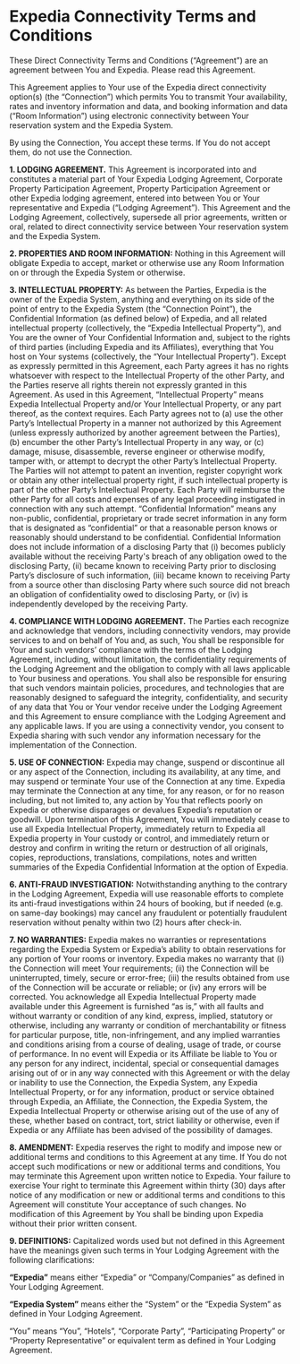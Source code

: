 # Expedia Connectivity Terms and Conditions

These Direct Connectivity Terms and Conditions (“Agreement”) are an agreement between You and
Expedia. Please read this Agreement.

This Agreement applies to Your use of the Expedia direct connectivity option(s) (the “Connection”)
which permits You to transmit Your availability, rates and inventory information and data, and
booking information and data (“Room Information”) using electronic connectivity between Your
reservation system and the Expedia System.

By using the Connection, You accept these terms. If You do not accept them, do not use the
Connection.


**1. LODGING AGREEMENT.**
This Agreement is incorporated into and constitutes a material part of Your Expedia Lodging
Agreement, Corporate Property Participation Agreement, Property Participation Agreement or other
Expedia lodging agreement, entered into between You or Your representative and Expedia (“Lodging
Agreement”). This Agreement and the Lodging Agreement, collectively, supersede all prior agreements,
written or oral, related to direct connectivity service between Your reservation system and the
Expedia System.


**2. PROPERTIES AND ROOM INFORMATION:**
Nothing in this Agreement will obligate Expedia to accept, market or otherwise use any Room
Information on or through the Expedia System or otherwise.


**3. INTELLECTUAL PROPERTY:**
As between the Parties, Expedia is the owner of the Expedia System, anything and everything on its
side of the point of entry to the Expedia System (the “Connection Point”), the Confidential
Information (as defined below) of Expedia, and all related intellectual property (collectively, the
“Expedia Intellectual Property”), and You are the owner of Your Confidential Information and,
subject to the rights of third parties (including Expedia and its Affiliates), everything that You
host on Your systems (collectively, the “Your Intellectual Property”). Except as expressly permitted
in this Agreement, each Party agrees it has no rights whatsoever with respect to the Intellectual
Property of the other Party, and the Parties reserve all rights therein not expressly granted in
this Agreement. As used in this Agreement, “Intellectual Property” means Expedia Intellectual
Property and/or Your Intellectual Property, or any part thereof, as the context requires. Each Party
agrees not to (a) use the other Party’s Intellectual Property in a manner not authorized by this
Agreement (unless expressly authorized by another agreement between the Parties), (b) encumber the
other Party’s Intellectual Property in any way, or (c) damage, misuse, disassemble, reverse engineer
or otherwise modify, tamper with, or attempt to decrypt the other Party’s Intellectual Property. The
Parties will not attempt to patent an invention, register copyright work or obtain any other
intellectual property right, if such intellectual property is part of the other Party’s Intellectual
Property.  Each Party will reimburse the other Party for all costs and expenses of any legal
proceeding instigated in connection with any such attempt.  “Confidential Information” means any
non-public, confidential, proprietary or trade secret information in any form that is designated as
“confidential” or that a reasonable person knows or reasonably should understand to be confidential.
Confidential Information does not include information of a disclosing Party that (i) becomes
publicly available without the receiving Party's breach of any obligation owed to the disclosing
Party, (ii) became known to receiving Party prior to disclosing Party’s disclosure of such
information, (iii) became known to receiving Party from a source other than disclosing Party where
such source did not breach an obligation of confidentiality owed to disclosing Party, or (iv) is
independently developed by the receiving Party.


**4. COMPLIANCE WITH LODGING AGREEMENT.**
The Parties each recognize and acknowledge that vendors, including connectivity vendors, may provide
services to and on behalf of You and, as such, You shall be responsible for Your and such vendors’
compliance with the terms of the Lodging Agreement, including, without limitation, the
confidentiality requirements of the Lodging Agreement and the obligation to comply with all laws
applicable to Your business and operations. You shall also be responsible for ensuring that such
vendors maintain policies, procedures, and technologies that are reasonably designed to safeguard
the integrity, confidentiality, and security of any data that You or Your vendor receive under the
Lodging Agreement and this Agreement to ensure compliance with the Lodging Agreement and any
applicable laws.  If you are using a connectivity vendor, you consent to Expedia sharing with such
vendor any information necessary for the implementation of the Connection.


**5. USE OF CONNECTION:**
Expedia may change, suspend or discontinue all or any aspect of the Connection, including its
availability, at any time, and may suspend or terminate Your use of the Connection at any time.
Expedia may terminate the Connection at any time, for any reason, or for no reason including, but
not limited to, any action by You that reflects poorly on Expedia or otherwise disparages or
devalues Expedia’s reputation or goodwill.  Upon termination of this Agreement, You will immediately
cease to use all Expedia Intellectual Property, immediately return to Expedia all Expedia property
in Your custody or control, and immediately return or destroy and confirm in writing the return or
destruction of all originals, copies, reproductions, translations, compilations, notes and written
summaries of the Expedia Confidential Information at the option of Expedia.


**6. ANTI-FRAUD INVESTIGATION:**
Notwithstanding anything to the contrary in the Lodging Agreement, Expedia will use reasonable
efforts to complete its anti-fraud investigations within 24 hours of booking, but if needed (e.g. on
same-day bookings) may cancel any fraudulent or potentially fraudulent reservation without penalty
within two (2) hours after check-in.


**7. NO WARRANTIES:**
Expedia makes no warranties or representations regarding the Expedia System or Expedia’s ability to
obtain reservations for any portion of Your rooms or inventory. Expedia makes no warranty that (i)
the Connection will meet Your requirements; (ii) the Connection will be uninterrupted, timely,
secure or error-free; (iii) the results obtained from use of the Connection will be accurate or
reliable; or (iv) any errors will be corrected. You acknowledge all Expedia Intellectual Property
made available under this Agreement is furnished “as is,” with all faults and without warranty or
condition of any kind, express, implied, statutory or otherwise, including any warranty or condition
of merchantability or fitness for particular purpose, title, non-infringement, and any implied
warranties and conditions arising from a course of dealing, usage of trade, or course of
performance. In no event will Expedia or its Affiliate be liable to You or any person for any
indirect, incidental, special or consequential damages arising out of or in any way connected with
this Agreement or with the delay or inability to use the Connection, the Expedia System, any Expedia
Intellectual Property, or for any information, product or service obtained through Expedia, an
Affiliate, the Connection, the Expedia System, the Expedia Intellectual Property or otherwise
arising out of the use of any of these, whether based on contract, tort, strict liability or
otherwise, even if Expedia or any Affiliate has been advised of the possibility of damages.


**8. AMENDMENT:**
Expedia reserves the right to modify and impose new or additional terms and conditions to this
Agreement at any time. If You do not accept such modifications or new or additional terms and
conditions, You may terminate this Agreement upon written notice to Expedia. Your failure to
exercise Your right to terminate this Agreement within thirty (30) days after notice of any
modification or new or additional terms and conditions to this Agreement will constitute Your
acceptance of such changes. No modification of this Agreement by You shall be binding upon Expedia
without their prior written consent.


**9. DEFINITIONS:**
Capitalized words used but not defined in this Agreement have the meanings given such terms in Your
Lodging Agreement with the following clarifications:

**“Expedia”** means either “Expedia” or “Company/Companies” as defined in Your Lodging Agreement.

**“Expedia System”** means either the “System” or the “Expedia System” as defined in Your Lodging
Agreement.

“You” means “You”, “Hotels”, “Corporate Party”, “Participating Property” or “Property
Representative” or equivalent term as defined in Your Lodging Agreement.
